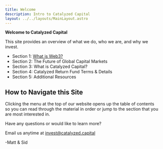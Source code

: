 ```yaml
---
title: Welcome
description: Intro to Catalyzed Capital
layout: ../../layouts/MainLayout.astro
---
```


**Welcome to Catalyzed Capital**

This site provides an overview of what we do, who we are, and why we invest.

- Section 1: [What is Web3?]()
- Section 2: The Future of Global Capital Markets
- Section 3: What is Catalyzed Capital?
- Section 4: Catalyzed Return Fund Terms & Details
- Section 5: Additional Resources

## How to Navigate this Site

Clicking the menu at the top of our website opens up the table of contents so you can read through the material in order or jump to the section that you are most interested in.

Have any questions or would like to learn more?

Email us anytime at invest@catalyzed.capital

-Matt & Sid
